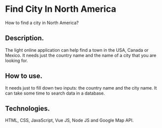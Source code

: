 # Find City In North America

How to find a city in North America?

## Description.

The light online application can help find a town in the USA, Canada or Mexico. It needs just the country name and the name of a city that you are looking for. 

## How to use.

It needs just to fill down two inputs: the country name and the city name. It can take some time to search data in a database.

## Technologies.

HTML, CSS, JavaScript, Vue JS, Node JS and Google Map API.
